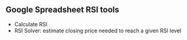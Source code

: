 ## Google Spreadsheet RSI tools 
* Calculate RSI
* RSI Solver: estimate closing price needed to reach a given RSI level  